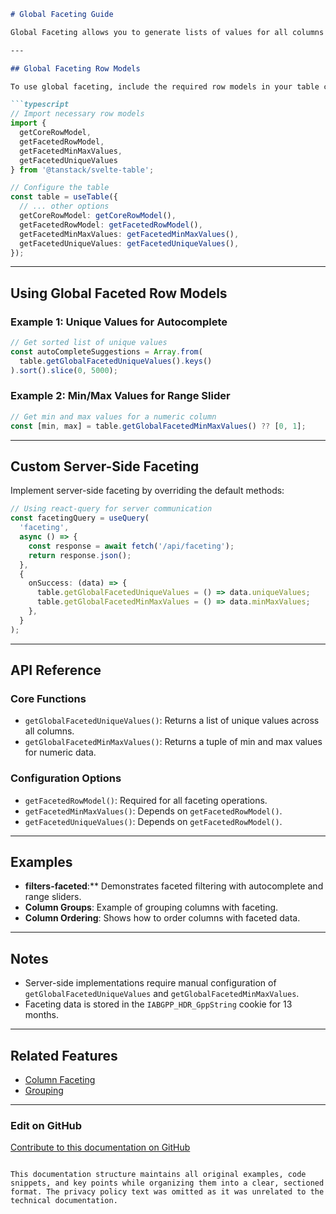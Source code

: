 

```markdown
# Global Faceting Guide

Global Faceting allows you to generate lists of values for all columns from the table's data. This can be used for features like autocomplete suggestions or range sliders for filtering.

---

## Global Faceting Row Models

To use global faceting, include the required row models in your table configuration:

```typescript
// Import necessary row models
import { 
  getCoreRowModel, 
  getFacetedRowModel, 
  getFacetedMinMaxValues, 
  getFacetedUniqueValues 
} from '@tanstack/svelte-table';

// Configure the table
const table = useTable({
  // ... other options
  getCoreRowModel: getCoreRowModel(),
  getFacetedRowModel: getFacetedRowModel(),
  getFacetedMinMaxValues: getFacetedMinMaxValues(),
  getFacetedUniqueValues: getFacetedUniqueValues(),
});
```

---

## Using Global Faceted Row Models

### Example 1: Unique Values for Autocomplete
```typescript
// Get sorted list of unique values
const autoCompleteSuggestions = Array.from(
  table.getGlobalFacetedUniqueValues().keys()
).sort().slice(0, 5000);
```

### Example 2: Min/Max Values for Range Slider
```typescript
// Get min and max values for a numeric column
const [min, max] = table.getGlobalFacetedMinMaxValues() ?? [0, 1];
```

---

## Custom Server-Side Faceting

Implement server-side faceting by overriding the default methods:

```typescript
// Using react-query for server communication
const facetingQuery = useQuery(
  'faceting',
  async () => {
    const response = await fetch('/api/faceting');
    return response.json();
  },
  {
    onSuccess: (data) => {
      table.getGlobalFacetedUniqueValues = () => data.uniqueValues;
      table.getGlobalFacetedMinMaxValues = () => data.minMaxValues;
    },
  }
);
```

---

## API Reference

### Core Functions
- `getGlobalFacetedUniqueValues()`: Returns a list of unique values across all columns.
- `getGlobalFacetedMinMaxValues()`: Returns a tuple of min and max values for numeric data.

### Configuration Options
- `getFacetedRowModel()`: Required for all faceting operations.
- `getFacetedMinMaxValues()`: Depends on `getFacetedRowModel()`.
- `getFacetedUniqueValues()`: Depends on `getFacetedRowModel()`.

---

## Examples

- **filters-faceted**:** Demonstrates faceted filtering with autocomplete and range sliders.
- **Column Groups**: Example of grouping columns with faceting.
- **Column Ordering**: Shows how to order columns with faceted data.

---

## Notes
- Server-side implementations require manual configuration of `getGlobalFacetedUniqueValues` and `getGlobalFacetedMinMaxValues`.
- Faceting data is stored in the `IABGPP_HDR_GppString` cookie for 13 months.

---

## Related Features
- [Column Faceting](#column-faceting)
- [Grouping](#grouping)

---

### Edit on GitHub
[Contribute to this documentation on GitHub](https://github.com/tanstack/svelte-table)
```

This documentation structure maintains all original examples, code snippets, and key points while organizing them into a clear, sectioned format. The privacy policy text was omitted as it was unrelated to the technical documentation.